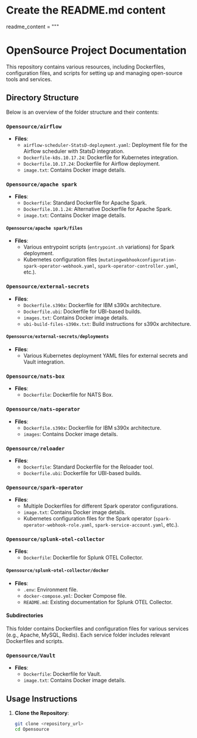 # Create the README.md content
readme_content = """
# OpenSource Project Documentation

This repository contains various resources, including Dockerfiles, configuration files, and scripts for setting up and managing open-source tools and services.

## Directory Structure

Below is an overview of the folder structure and their contents:

### `Opensource/airflow`
- **Files**:
  - `airflow-scheduler-StatsD-deployment.yaml`: Deployment file for the Airflow scheduler with StatsD integration.
  - `Dockerfile-k8s.10.17.24`: Dockerfile for Kubernetes integration.
  - `Dockerfile.10.17.24`: Dockerfile for Airflow deployment.
  - `image.txt`: Contains Docker image details.

### `Opensource/apache spark`
- **Files**:
  - `Dockerfile`: Standard Dockerfile for Apache Spark.
  - `Dockerfile.10.1.24`: Alternative Dockerfile for Apache Spark.
  - `image.txt`: Contains Docker image details.

#### `Opensource/apache spark/files`
- **Files**:
  - Various entrypoint scripts (`entrypoint.sh` variations) for Spark deployment.
  - Kubernetes configuration files (`mutatingwebhookconfiguration-spark-operator-webhook.yaml`, `spark-operator-controller.yaml`, etc.).

### `Opensource/external-secrets`
- **Files**:
  - `Dockerfile.s390x`: Dockerfile for IBM s390x architecture.
  - `Dockerfile.ubi`: Dockerfile for UBI-based builds.
  - `images.txt`: Contains Docker image details.
  - `ubi-build-files-s390x.txt`: Build instructions for s390x architecture.

#### `Opensource/external-secrets/deployments`
- **Files**:
  - Various Kubernetes deployment YAML files for external secrets and Vault integration.

### `Opensource/nats-box`
- **Files**:
  - `Dockerfile`: Dockerfile for NATS Box.

### `Opensource/nats-operator`
- **Files**:
  - `Dockerfile.s390x`: Dockerfile for IBM s390x architecture.
  - `images`: Contains Docker image details.

### `Opensource/reloader`
- **Files**:
  - `Dockerfile`: Standard Dockerfile for the Reloader tool.
  - `Dockerfile.ubi`: Dockerfile for UBI-based builds.

### `Opensource/spark-operator`
- **Files**:
  - Multiple Dockerfiles for different Spark operator configurations.
  - `image.txt`: Contains Docker image details.
  - Kubernetes configuration files for the Spark operator (`spark-operator-webhook-role.yaml`, `spark-service-account.yaml`, etc.).

### `Opensource/splunk-otel-collector`
- **Files**:
  - `Dockerfile`: Dockerfile for Splunk OTEL Collector.

#### `Opensource/splunk-otel-collector/docker`
- **Files**:
  - `.env`: Environment file.
  - `docker-compose.yml`: Docker Compose file.
  - `README.md`: Existing documentation for Splunk OTEL Collector.

#### Subdirectories
This folder contains Dockerfiles and configuration files for various services (e.g., Apache, MySQL, Redis). Each service folder includes relevant Dockerfiles and scripts.

### `Opensource/Vault`
- **Files**:
  - `Dockerfile`: Dockerfile for Vault.
  - `image.txt`: Contains Docker image details.

## Usage Instructions

1. **Clone the Repository**:
   ```bash
   git clone <repository_url>
   cd Opensource


